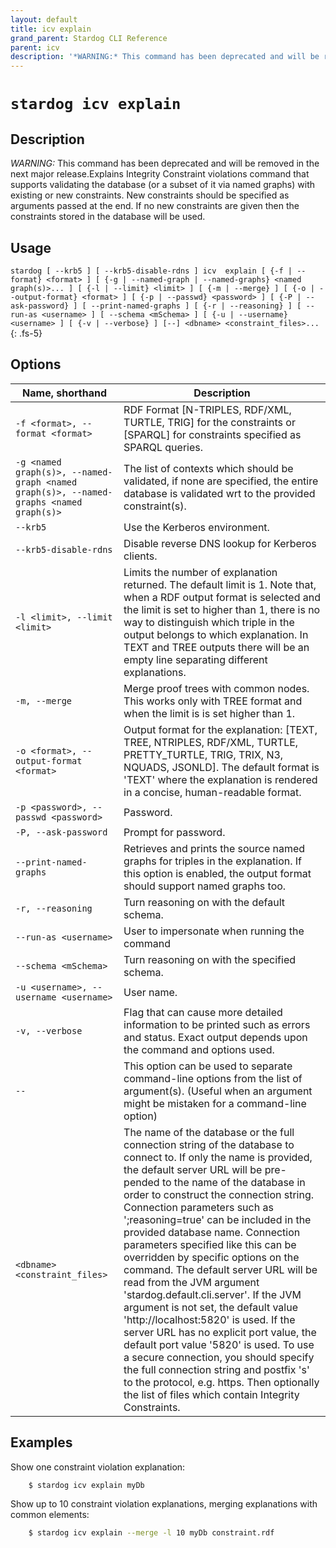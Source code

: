 ```yaml
---
layout: default
title: icv explain
grand_parent: Stardog CLI Reference
parent: icv
description: '*WARNING:* This command has been deprecated and will be removed in the next major release.Explains Integrity Constraint violations command that supports validating the database (or a subset of it via named graphs) with existing or new constraints. New constraints should be specified as arguments passed at the end. If no new constraints are given then the constraints stored in the database will be used.'
---
```


#  `stardog icv explain` 
## Description
*WARNING:* This command has been deprecated and will be removed in the next major release.Explains Integrity Constraint violations command that supports validating the database (or a subset of it via named graphs) with existing or new constraints. New constraints should be specified as arguments passed at the end. If no new constraints are given then the constraints stored in the database will be used.<br>
## Usage
`stardog [ --krb5 ] [ --krb5-disable-rdns ] icv  explain [ {-f | --format} <format> ] [ {-g | --named-graph | --named-graphs} <named graph(s)>... ] [ {-l | --limit} <limit> ] [ {-m | --merge} ] [ {-o | --output-format} <format> ] [ {-p | --passwd} <password> ] [ {-P | --ask-password} ] [ --print-named-graphs ] [ {-r | --reasoning} ] [ --run-as <username> ] [ --schema <mSchema> ] [ {-u | --username} <username> ] [ {-v | --verbose} ] [--] <dbname> <constraint_files>...`
{: .fs-5}
## Options

Name, shorthand | Description 
---|---
`-f <format>, --format <format>` | RDF Format [N-TRIPLES, RDF/XML, TURTLE, TRIG] for the constraints or [SPARQL] for constraints specified as SPARQL queries.
`-g <named graph(s)>, --named-graph <named graph(s)>, --named-graphs <named graph(s)>` | The list of contexts which should be validated, if none are specified, the entire database is validated wrt to the provided constraint(s).
`--krb5` | Use the Kerberos environment.
`--krb5-disable-rdns` | Disable reverse DNS lookup for Kerberos clients.
`-l <limit>, --limit <limit>` | Limits the number of explanation returned. The default limit is 1. Note that, when a RDF output format is selected and the limit is set to higher than 1, there is no way to distinguish which triple in the output belongs to which explanation. In TEXT and TREE outputs there will be an empty line separating different explanations.
`-m, --merge` | Merge proof trees with common nodes. This works only with TREE format and when the limit is is set higher than 1.
`-o <format>, --output-format <format>` | Output format for the explanation: [TEXT, TREE, NTRIPLES, RDF/XML, TURTLE, PRETTY_TURTLE, TRIG, TRIX, N3, NQUADS, JSONLD]. The default format is 'TEXT' where the explanation is rendered in a concise, human-readable format.
`-p <password>, --passwd <password>` | Password.
`-P, --ask-password` | Prompt for password.
`--print-named-graphs` | Retrieves and prints the source named graphs for triples in the explanation. If this option is enabled, the output format should support named graphs too.
`-r, --reasoning` | Turn reasoning on with the default schema.
`--run-as <username>` | User to impersonate when running the command
`--schema <mSchema>` | Turn reasoning on with the specified schema.
`-u <username>, --username <username>` | User name.
`-v, --verbose` | Flag that can cause more detailed information to be printed such as errors and status. Exact output depends upon the command and options used.
`--` | This option can be used to separate command-line options from the list of argument(s). (Useful when an argument might be mistaken for a command-line option)
`<dbname> <constraint_files>` | The name of the database or the full connection string of the database to connect to. If only the name is provided, the default server URL will be pre-pended to the name of the database in order to construct the connection string. Connection parameters such as ';reasoning=true' can be included in the provided database name. Connection parameters specified like this can be overridden by specific options on the command. The default server URL will be read from the JVM argument 'stardog.default.cli.server'. If the JVM argument is not set, the default value 'http://localhost:5820' is used. If the server URL has no explicit port value, the default port value '5820' is used.  To use a secure connection, you should specify the full connection string and postfix 's' to the protocol, e.g. https. Then optionally the list of files which contain Integrity Constraints.

## Examples
Show one constraint violation explanation:
```bash
    $ stardog icv explain myDb
```
Show up to 10 constraint violation explanations, merging explanations with common elements:
```bash
    $ stardog icv explain --merge -l 10 myDb constraint.rdf
```

